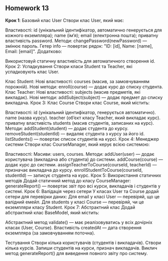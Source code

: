 ## Homework 13

**Крок 1**: Базовий клас User
Створи клас User, який має:

Властивості:
id (унікальний ідентифікатор, автоматично генерується для кожного екземпляра);
name (ім’я);
email (електронна пошта);
приватну властивість password.
Методи:
changePassword(newPassword) — змінює пароль.
Гетер info — повертає рядок: "ID: [id], Name: [name], Email: [email]".
Додатково:

Використовуй статичну властивість для автоматичного створення id.
Крок 2: Успадкування
Створи класи Student та Teacher, які успадковують клас User.

Клас Student:
Нові властивості:
courses (масив, за замовчуванням порожній).
Нові методи:
enroll(course) — додає курс до списку студента.
Клас Teacher:
Нові властивості:
subjects (масив предметів, які викладає).
Нові методи:
addSubject(subject) — додає предмет до списку викладача.
Крок 3: Клас Course
Створи клас Course, який містить:

Властивості:
id (унікальний ідентифікатор, генерується автоматично).
name (назва курсу).
teacher (об’єкт класу Teacher, який викладає курс).
приватну властивість students (масив студентів, записаних на курс).
Методи:
addStudent(student) — додає студента до курсу.
removeStudent(studentId) — видаляє студента з курсу за його id.
listStudents() — повертає список студентів на курсі.
Крок 4: Менеджер системи
Створи клас CourseManager, який керує всією системою:

Властивості:
Масиви: users, courses.
Методи:
addUser(user) — додає користувача (викладача або студента) до системи.
addCourse(course) — додає курс до системи.
assignTeacherToCourse(courseId, teacherId) — призначає викладача до курсу.
enrollStudentToCourse(courseId, studentId) — записує студента на курс.
Крок 5: Використання статичних методів
Додай статичний метод до класу CourseManager:
generateReport() — повертає звіт про всі курси, викладачів і студентів у системі.
Крок 6: Валідація через сетери
У класах User та Course додай сетери для перевірки даних:
Для email у класі User — перевіряй, що це валідний емейл.
Для students у класі Course — перевіряй, чи це екземпляри класу Student.
Крок 7: Абстрактний клас
Додай абстрактний клас BaseModel, який містить:

Абстрактний метод validate() — має реалізовуватись у всіх дочірніх класах (User, Course).
Властивість createdAt — дата створення екземпляра (за замовчуванням поточна).

Тестування
Створи кілька користувачів (студентів і викладачів).
Створи кілька курсів.
Запиши студентів на курси, признач викладачів.
Виклич метод generateReport() для виведення повного звіту про систему.
